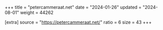 +++
title = "petercammeraat.net"
date = "2024-01-26"
updated = "2024-08-01"
weight = 44262

[extra]
source = "https://petercammeraat.net/"
ratio = 6
size = 43
+++
